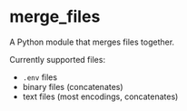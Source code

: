 # merge\_files

A Python module that merges files together.

Currently supported files:

* `.env` files
* binary files (concatenates)
* text files (most encodings, concatenates)
